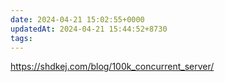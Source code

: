 ```yaml
---
date: 2024-04-21 15:02:55+0000
updatedAt: 2024-04-21 15:44:52+8730
tags: 
---
```

https://shdkej.com/blog/100k_concurrent_server/